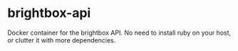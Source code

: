 brightbox-api
=============

Docker container for the brightbox API. No need to install ruby on your host, or clutter it with more dependencies.
